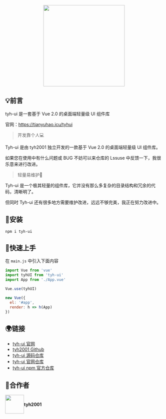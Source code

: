 <p align="center">
  <img height="260px" src="https://www.hualigs.cn/image/60c16782369ab.jpg">
</p>

## :bulb:前言

tyh-ui 是一套基于 Vue 2.0 的桌面端轻量级 UI 组件库

官网：https://tianyuhao.icu/tyhui

> 开发靠个人:computer:

Tyh-ui 是由 tyh2001 独立开发的一款基于 Vue 2.0 的桌面端轻量级 UI 组件库。

如果您在使用中有什么问题或 BUG 不妨可以来仓库的 Lssuse 中反馈一下，我很乐意来进行改进。

> 轻量易维护:low_brightness:

Tyh-ui 是一个极其轻量的组件库，它并没有那么多复杂的目录结构和冗余的代码，清晰明了。

但同时 Tyh-ui 还有很多地方需要维护改进，远远不够完美，我正在努力改进中。

## :wrench:安装

```shell
npm i tyh-ui
```

## :key:快速上手

在 `main.js` 中引入下面内容

```js
import Vue from 'vue'
import tyhUI from 'tyh-ui'
import App from './App.vue'

Vue.use(tyhUI)

new Vue({
  el: '#app',
  render: h => h(App)
})
```

## :earth_africa:链接

- [tyh-ui 官网](http://tianyuhao.icu/tyhui)
- [tyh2001 Github](https://github.com/Tyh2001)
- [tyh-ui 源码仓库](https://github.com/Tyh2001/tyh-ui)
- [tyh-ui 官网仓库](https://github.com/Tyh2001/tyh-ui-web)
- [tyh-ui npm 官方仓库](https://www.npmjs.com/package/tyh-ui)

## :wave:合作者

<div style="display: flex; align-items: center;">
  <img style=" float: left;" height="60px" src="https://www.hualigs.cn/image/608132a6c15b2.jpg">
  <h4 style="display: inline-block;">tyh2001</h4>
</div>
